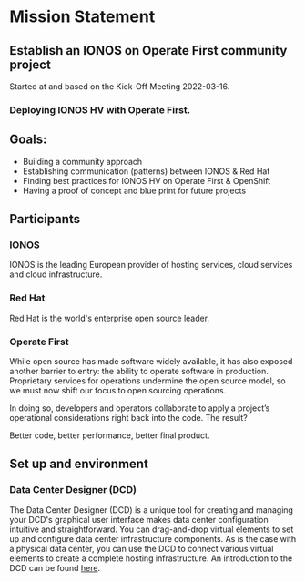 # Mission Statement

## Establish an IONOS on Operate First community project
Started at and based on the Kick-Off Meeting 2022-03-16.

### Deploying IONOS HV with Operate First.

## Goals:

- Building a community approach
- Establishing communication (patterns) between IONOS & Red Hat
- Finding best practices for IONOS HV on Operate First & OpenShift
- Having a proof of concept and blue print for future projects

## Participants

### IONOS
IONOS is the leading European provider of hosting services, cloud services and cloud infrastructure.

### Red Hat
Red Hat is the world's enterprise open source leader.

### Operate First
While open source has made software widely available, it has also exposed another barrier to entry: the ability to operate software in production. Proprietary services for operations undermine the open source model, so we must now shift our focus to open sourcing operations.

In doing so, developers and operators collaborate to apply a project’s operational considerations right back into the code. The result?

Better code, better performance, better final product.


## Set up and environment
### Data Center Designer (DCD)
The Data Center Designer (DCD) is a unique tool for creating and managing your DCD's graphical user interface makes data center configuration intuitive and straightforward. You can drag-and-drop virtual elements to set up and configure data center infrastructure components. 
As is the case with a physical data center, you can use the DCD to connect various virtual elements to create a complete hosting infrastructure. 
An introduction to the DCD can be found [here](https://youtu.be/SSuEnGU7hJc).
